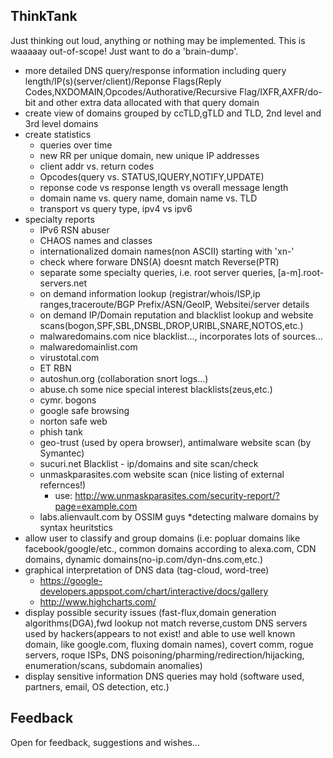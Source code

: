 ## ThinkTank

Just thinking out loud, anything or nothing may be implemented.
This is waaaaay out-of-scope! Just want to do a 'brain-dump'.
 
- more detailed DNS query/response information including query length/IP(s)(server/client)/Reponse Flags(Reply Codes,NXDOMAIN,Opcodes/Authorative/Recursive Flag/IXFR,AXFR/do-bit and other extra data allocated with that query domain
- create view of domains grouped by ccTLD,gTLD and TLD, 2nd level and 3rd level domains
- create statistics
  * queries over time
  * new RR per unique domain, new unique IP addresses
  * client addr vs. return codes
  * Opcodes(query vs. STATUS,IQUERY,NOTIFY,UPDATE)
  * reponse code vs response length vs overall message length
  * domain name vs. query name, domain name vs. TLD
  * transport vs query type, ipv4 vs ipv6
- specialty reports
  * IPv6 RSN abuser
  * CHAOS names and classes 
  * internationalized domain names(non ASCII) starting with 'xn-'
  * check where forware DNS(A) doesnt match Reverse(PTR)
  * separate some specialty queries, i.e. root server queries, [a-m].root-servers.net
  - on demand information lookup (registrar/whois/ISP,ip ranges,traceroute/BGP Prefix/ASN/GeoIP, Websitei/server details
  - on demand IP/Domain reputation and blacklist lookup and website scans(bogon,SPF,SBL,DNSBL,DROP,URIBL,SNARE,NOTOS,etc.)
  * malwaredomains.com nice blacklist..., incorporates lots of sources...
  * malwaredomainlist.com
  * virustotal.com
  * ET RBN
  * autoshun.org (collaboration snort logs...)
  * abuse.ch some nice special interest blacklists(zeus,etc.)
  * cymr. bogons
  * google safe browsing
  * norton safe web
  * phish tank
  * geo-trust (used by opera browser), antimalware website scan (by Symantec)
  * sucuri.net Blacklist - ip/domains and site scan/check
  * unmaskparasites.com website scan (nice listing of external refernces!)
    * use: http://ww.unmaskparasites.com/security-report/?page=example.com
  * labs.alienvault.com by OSSIM guys *detecting malware domains by syntax heuritstics
- allow user to classify and group domains (i.e: popluar domains like facebook/google/etc., common domains according to alexa.com, CDN domains, dynamic domains(no-ip.com/dyn-dns.com,etc.)
- graphical interpretation of DNS data (tag-cloud, word-tree)
  * https://google-developers.appspot.com/chart/interactive/docs/gallery
  * http://www.highcharts.com/ 
- display possible security issues (fast-flux,domain generation algorithms(DGA),fwd lookup not match reverse,custom DNS servers used by hackers(appears to not exist! and able to use well known domain, like google.com, fluxing domain names), covert comm, rogue servers, roque ISPs, DNS poisoning/pharming/redirection/hijacking, enumeration/scans, subdomain anomalies)
- display sensitive information DNS queries may hold (software used, partners, email, OS detection, etc.)

## Feedback

Open for feedback, suggestions and wishes...
